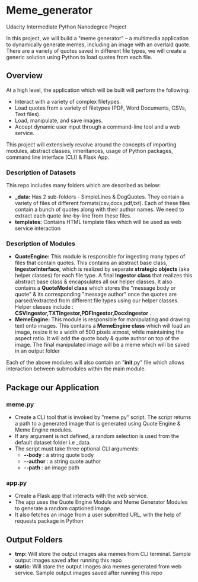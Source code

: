 # Meme_generator
Udacity Intermediate Python Nanodegree Project

In this project, we will build a "meme generator" – a multimedia application to dynamically generate memes, including an image with an overlaid quote. There are a variety of quotes saved in different file types, we will create a generic solution using Python to load quotes from each file.

## Overview

At a high level, the application which will be built will perform the following:

- Interact with a variety of complex filetypes. 
- Load quotes from a variety of filetypes (PDF, Word Documents, CSVs, Text files).
- Load, manipulate, and save images.
- Accept dynamic user input through a command-line tool and a web service.

This project will extensively revolve around the concepts of importing modules, abstract classes, inheritances, usage of Python packages, command line interface (CLI) & Flask App.

### Description of Datasets
This repo includes many folders which are described as below:
- **_data:** Has 2 sub-folders - SimpleLines & DogQuotes. They contain a variety of files of different formats(csv,docx,pdf,txt). Each of these files contain a bunch of quotes along with their author names. We need to extract each quote line-by-line from these files.
- **templates:** Contains HTML template files which will be used as web service interaction

### Description of Modules
- **QuoteEngine:** This module is responsible for ingesting many types of files that contain quotes. This contains an abstract base class, **IngestorInterface**, which is realized by separate **strategic objects** (aka helper classes) for each file type. A final **Ingestor class** that realizes this abstract base class & encapsulates all our helper classes. It also contains a **QuoteModel class** which stores the "message body or quote" & its corresponding "message author" once the quotes are parsed/extracted from different file types using our helper classes. Helper classes include : **CSVIngestor,TXTIngestor,PDFIngestor,DocxIngestor** . 
- **MemeEngine:** This module is responsible for manipulating and drawing text onto images. This contains a **MemeEngine class** which will load an image, resize it to a width of 500 pixels atmost, while maintaining the aspect ratio. It will add the quote body & quote author on top of the image. The final manipulated image will be a meme which will be saved in an output folder

Each of the above modules will also contain an "__init__.py" file which allows interaction between submodules within the main module. 

## Package our Application
### meme.py 
- Create a CLI tool that is invoked by "meme.py" script. The script returns a path to a generated image that is generated using Quote Engine & Meme Engine modules. 
- If any argument is not defined, a random selection is used from the default dataset folder i.e _data.
- The script must take three optional CLI arguments:
  - **--body** : a string quote body
  - **--author** : a string quote author
  - **--path** : an image path

### app.py
- Create a Flask app that interacts with the web service.
- The app uses the Quote Engine Module and Meme Generator Modules to generate a random captioned image. 
- It also fetches an image from a user submitted URL, with the help of requests package in Python 

## Output Folders
- **tmp:** Will store the output images aka memes from CLI terminal. Sample output images saved after running this repo
- **static:** Will store the output images aka memes generated from web service. Sample output images saved after running this repo
